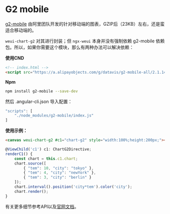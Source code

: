 # G2 mobile

[g2-mobile](https://antv.alipay.com/g2-mobile/doc/index.html) 由阿里团队开发的针对移动端的图表，GZIP后（23KB）左右，还是蛮适合移动端的。

`weui-chart-g2` 对其进行封装；但 `ngx-weui` 本身并没有强制依赖 g2-mobile 依赖包。所以，如果你需要这个模块，那么有两种办法可以解决依赖：

**使用CND**

```html
<!-- index.html -->
<script src="https://a.alipayobjects.com/g/datavis/g2-mobile-all/2.1.14/index.js"></script>
```

**Npm**

```bash
npm install g2-mobile --save-dev
```

然后 .angular-cli.json 导入配置：

```javascript
"scripts": [
    "./node_modules/g2-mobile/index.js"
]
```

**使用示例：**

```html
<canvas weui-chart-g2 #c1="chart-g2" style="width:100%;height:200px;"></canvas>
```

```typescript
@ViewChild('c1') c1: ChartG2Directive;
renderC1() {
    const chart = this.c1.chart;
    chart.source([
        { "tem": 10, "city": "tokyo" },
        { "tem": 4, "city": "newYork" },
        { "tem": 3, "city": "berlin" }
    ]);
    chart.interval().position('city*tem').color('city');
    chart.render();
}
```

有关更多细节参考API以及[官网文档](https://antv.alipay.com/g2-mobile/demo/index.html)。

